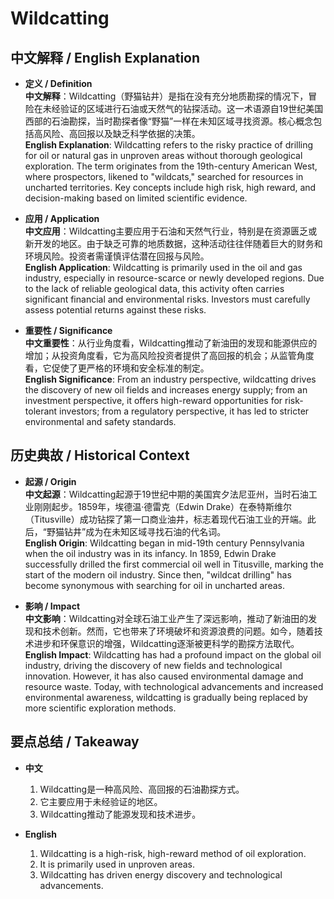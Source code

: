 # Wildcatting

## 中文解释 / English Explanation

* **定义 / Definition**  
  **中文解释**：Wildcatting（野猫钻井）是指在没有充分地质勘探的情况下，冒险在未经验证的区域进行石油或天然气的钻探活动。这一术语源自19世纪美国西部的石油勘探，当时勘探者像“野猫”一样在未知区域寻找资源。核心概念包括高风险、高回报以及缺乏科学依据的决策。  
  **English Explanation**: Wildcatting refers to the risky practice of drilling for oil or natural gas in unproven areas without thorough geological exploration. The term originates from the 19th-century American West, where prospectors, likened to "wildcats," searched for resources in uncharted territories. Key concepts include high risk, high reward, and decision-making based on limited scientific evidence.

* **应用 / Application**  
  **中文应用**：Wildcatting主要应用于石油和天然气行业，特别是在资源匮乏或新开发的地区。由于缺乏可靠的地质数据，这种活动往往伴随着巨大的财务和环境风险。投资者需谨慎评估潜在回报与风险。  
  **English Application**: Wildcatting is primarily used in the oil and gas industry, especially in resource-scarce or newly developed regions. Due to the lack of reliable geological data, this activity often carries significant financial and environmental risks. Investors must carefully assess potential returns against these risks.

* **重要性 / Significance**  
  **中文重要性**：从行业角度看，Wildcatting推动了新油田的发现和能源供应的增加；从投资角度看，它为高风险投资者提供了高回报的机会；从监管角度看，它促使了更严格的环境和安全标准的制定。  
  **English Significance**: From an industry perspective, wildcatting drives the discovery of new oil fields and increases energy supply; from an investment perspective, it offers high-reward opportunities for risk-tolerant investors; from a regulatory perspective, it has led to stricter environmental and safety standards.

## 历史典故 / Historical Context

* **起源 / Origin**  
  **中文起源**：Wildcatting起源于19世纪中期的美国宾夕法尼亚州，当时石油工业刚刚起步。1859年，埃德温·德雷克（Edwin Drake）在泰特斯维尔（Titusville）成功钻探了第一口商业油井，标志着现代石油工业的开端。此后，“野猫钻井”成为在未知区域寻找石油的代名词。  
  **English Origin**: Wildcatting began in mid-19th century Pennsylvania when the oil industry was in its infancy. In 1859, Edwin Drake successfully drilled the first commercial oil well in Titusville, marking the start of the modern oil industry. Since then, "wildcat drilling" has become synonymous with searching for oil in uncharted areas.

* **影响 / Impact**  
  **中文影响**：Wildcatting对全球石油工业产生了深远影响，推动了新油田的发现和技术创新。然而，它也带来了环境破坏和资源浪费的问题。如今，随着技术进步和环保意识的增强，Wildcatting逐渐被更科学的勘探方法取代。  
  **English Impact**: Wildcatting has had a profound impact on the global oil industry, driving the discovery of new fields and technological innovation. However, it has also caused environmental damage and resource waste. Today, with technological advancements and increased environmental awareness, wildcatting is gradually being replaced by more scientific exploration methods.

## 要点总结 / Takeaway

* **中文**  
  1. Wildcatting是一种高风险、高回报的石油勘探方式。
  2. 它主要应用于未经验证的地区。
  3. Wildcatting推动了能源发现和技术进步。

* **English**  
  1. Wildcatting is a high-risk, high-reward method of oil exploration.
  2. It is primarily used in unproven areas.
  3. Wildcatting has driven energy discovery and technological advancements.